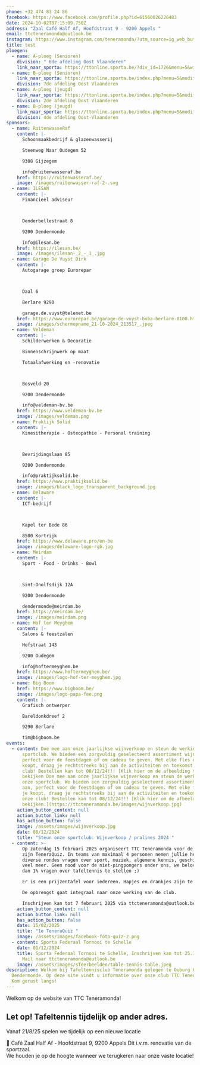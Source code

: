 ```yaml
---
phone: +32 474 83 24 86
facebook: https://www.facebook.com/profile.php?id=61560026226483
date: 2024-10-02T07:15:09.750Z
address: "Zaal Café Half Af, Hoofdstraat 9 - 9200 Appels "
email: ttcteneramonda@outlook.be
instagram: https://www.instagram.com/teneramonda/?utm_source=ig_web_button_share_sheet
title: test
ploegen:
  - name: A-ploeg (Senioren)
    division: " 6de afdeling Oost Vlaanderen"
    link_naar_sporta: https://ttonline.sporta.be/?div_id=1726&menu=5&withres=1&week_name=05&divcat=0&club_id=0&club_id=34
  - name: B-ploeg (Senioren)
    link_naar_sporta: https://ttonline.sporta.be/index.php?menu=5&modif=0&club_id=34&div_id=1754_B
    division: 7de afdeling Oost Vlaanderen
  - name: A-ploeg (jeugd)
    link_naar_sporta: https://ttonline.sporta.be/index.php?menu=5&modif=0&club_id=34&div_id=1763_A
    division: 2de afdeling Oost Vlaanderen
  - name: B-ploeg (jeugd)
    link_naar_sporta: https://ttonline.sporta.be/index.php?menu=5&modif=0&club_id=34&div_id=1765_B
    division: 4de afdeling Oost-Vlaanderen
sponsors:
  - name: RuitenwasseRaf
    content: |-
      Schoonmaakbedrijf & glazenwasserij

      Steenweg Naar Oudegem 52

      9308 Gijzegem

      info@ruitenwasseraf.be
    href: https://ruitenwasseraf.be/
    image: /images/ruitenwasser-raf-2-.svg
  - name: ILESAN
    content: |-
      Financieel adviseur



      Denderbellestraat 8

      9200 Dendermonde

      info@ilesan.be
    href: https://ilesan.be/
    image: /images/ilesan-_2_-_1_.jpg
  - name: Garage De Vuyst Dirk
    content: |-
      A﻿utogarage groep Eurorepar



      Daal 6

      Berlare 9290

      garage.de.vuyst@telenet.be
    href: https://www.eurorepar.be/garage-de-vuyst-bvba-berlare-8100.html
    image: /images/schermopname_21-10-2024_213517_.jpeg
  - name: Veldeman
    content: |-
      Schilderwerken & Decoratie

      Binnenschrijnwerk op maat

      Totaalafwerking en -renovatie



      Bosveld 20

      9200 Dendermonde

      info@veldeman-bv.be
    href: https://www.veldeman-bv.be
    image: /images/veldeman.png
  - name: Praktijk Solid
    content: |-
      Kinesitherapie - Osteopathie - Personal training



      Bevrijdingslaan 85

      9200 Dendermonde

      info@praktijksolid.be
    href: https://www.praktijksolid.be
    image: /images/black_logo_transparent_background.jpg
  - name: Delaware
    content: |-
      ICT-bedrijf



      Kapel ter Bede 86

      8500 Kortrijk
    href: https://www.delaware.pro/en-be
    image: /images/delaware-logo-rgb.jpg
  - name: Meirdam
    content: |-
      Sport - Food - Drinks - Bowl



      Sint-Onolfsdijk 12A

      9200 Dendermonde

      dendermonde@meirdam.be
    href: https://meirdam.be/
    image: /images/meirdam.png
  - name: Hof ter Meyghem
    content: |-
      Salons & feestzalen

      Hofstraat 143

      9200 Oudegem

      info@hoftermeyghem.be
    href: https://www.hoftermeyghem.be/
    image: /images/logo-hof-ter-meyghem.jpg
  - name: Big Boom
    href: https://www.bigboom.be/
    image: /images/logo-papa-fee.png
    content: |-
      Grafisch ontwerper

      Bareldonkdreef 2

      9290 Berlare

      tim@bigboom.be
events:
  - content: Doe mee aan onze jaarlijkse wijnverkoop en steun de werking van onze
      sportclub. We bieden een zorgvuldig geselecteerd assortiment wijnen aan,
      perfect voor de feestdagen of om cadeau te geven. Met elke fles die je
      koopt, draag je rechtstreeks bij aan de activiteiten en toekomst van onze
      club! Bestellen kan tot 08/12/24!!! [Klik hier om de afbeelding te
      bekijken Doe mee aan onze jaarlijkse wijnverkoop en steun de werking van
      onze sportclub. We bieden een zorgvuldig geselecteerd assortiment wijnen
      aan, perfect voor de feestdagen of om cadeau te geven. Met elke fles die
      je koopt, draag je rechtstreeks bij aan de activiteiten en toekomst van
      onze club! Bestellen kan tot 08/12/24!!! [Klik hier om de afbeelding te
      bekijken.](https://ttcteneramonda.be/images/wijnverkoop.jpg)
    action_button_content: null
    action_button_link: null
    has_action_button: false
    image: /assets/images/wijnverkoop.jpg
    date: 08/12/2024
    title: "Steun onze sportclub: Wijnverkoop / pralines 2024 "
  - content: >-
      Op zaterdag 15 februari 2025 organiseert TTC Teneramonda voor de 1e keer
      zijn TeneraQuiz. In teams van maximaal 4 personen nemen jullie het op in
      diverse rondes vragen over sport, muziek, algemene kennis, geschiedenis en
      veel meer. Geen nood voor de niet-pingpongers onder ons, we beloven minder
      dan 1% vragen over tafeltennis te stellen ;)

      Er is een prijzentafel voor iedereen. Hapjes en drankjes zijn te verkrijgen aan democratische prijzen.

      De opbrengst gaat integraal naar onze werking van de club.

      Inschrijven kan tot 7 februari 2025 via ttcteneramonda@outlook.be
    action_button_content: null
    action_button_link: null
    has_action_button: false
    date: 15/02/2025
    title: "1e TeneraQuiz "
    image: /assets/images/facebook-foto-quiz-2.png
  - content: Sporta Federaal Tornooi te Schelle
    date: 01/12/2024
    title: Sporta Federaal Tornooi te Schelle, Inschrijven kan tot 25.11.24 via ons.
      Mail naar ttcteneramonda@outlook.be
    image: /assets/images/sfeerbeelden/table-tennis-table.jpeg
description: Welkom bij Tafeltennisclub Teneramonda gelegen te Ouburg 63 9200
  Dendermonde. Op deze site vindt u informatie over onze club TTC Teneramonda.
  Kom gerust langs!
---
```

Welkom op de website van TTC Teneramonda! 



## **Let op! Tafeltennis tijdelijk op ander adres.**

Vanaf 21/8/25 spelen we tijdelijk op een nieuwe locatie 


📍 Café Zaal Half Af - Hoofdstraat 9, 9200 Appels
Dit i.v.m. renovatie van de sportzaal.\
We houden je op de hoogte wanneer we terugkeren naar onze vaste locatie!
